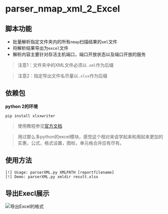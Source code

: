 # parser_nmap_xml_2_Excel

## 脚本功能

- 批量解析指定文件夹内的所有`nmap`扫描结果的`xml`文件
- 将解析结果导出为`excel`文件
- 解析内容主要针对存活主机端口，端口开放状态以及端口开放的服务

> 注意1：文件夹中的XML文件必须以`.xml`作为后缀

> 注意2：指定导出文件名尽量以`.xlsx`作为后缀

## 依赖包

__python 2的环境__

```angular2html
pip install xlsxwriter
```

> 使用教程参见[官方文档](https://xlsxwriter.readthedocs.io/format.html)

> 用过那么多python的excel模块，感觉这个相对来说学起来和用起来更加的实惠，公式，格式设置，图标，单元格合并应有尽有。

## 使用方法

```angular2html
[!] Usage: parserXML.py XMLPATH [reportfilename]
[!] Demo: parserXML.py xmldir result.xlsx
```

## 导出Execl展示

![导出Excel的格式](images/Demoshow.png)

